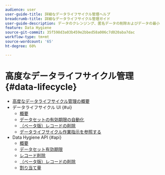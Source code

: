 ```yaml
---
audience: user
user-guide-title: 詳細なデータライフサイクル管理ヘルプ
breadcrumb-title: 詳細なデータライフサイクル管理ガイド
user-guide-description: データのクレンジング、匿名データの削除およびデータの最小化のために、Experience Platform で個々のレコードを削除し、データセットの有効期限をスケジュールします。
feature: Data Hygiene
source-git-commit: 35f598d3a03b459e2bbed58a006c7d020aba7dac
workflow-type: tm+mt
source-wordcount: '65'
ht-degree: 60%

---
```



# 高度なデータライフサイクル管理 {#data-lifecycle}

* [高度なデータライフサイクル管理の概要](./home.md)
* データライフサイクル UI {#ui}
   * [概要](./ui/overview.md)
   * [データセットの有効期限の自動化](./ui/dataset-expiration.md)
   * [（ベータ版）レコードの削除](./ui/record-delete.md)
   * [データライフサイクル作業指示を参照する](./ui/browse.md)
* Data Hygiene API {#api}
   * [概要](./api/overview.md)
   * [データセット有効期限](./api/dataset-expiration.md)
   * [レコード削除](./api/jobs.md)
   * [（ベータ版）レコードの削除](./api/workorder.md)
   * [割り当て量](./api/quota.md)
